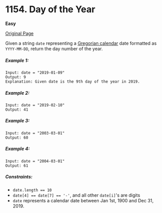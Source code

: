 # 1154. Day of the Year

**Easy**

[Original Page](https://leetcode.com/problems/ordinal-number-of-date/)

Given a string `date` representing a [Gregorian calendar](https://en.wikipedia.org/wiki/Gregorian_calendar) date formatted as `YYYY-MM-DD`, return the day number of the year.

##### Example 1:
```
Input: date = "2019-01-09"
Output: 9
Explanation: Given date is the 9th day of the year in 2019.
```

##### Example 2:
```
Input: date = "2019-02-10"
Output: 41
```

##### Example 3:
```
Input: date = "2003-03-01"
Output: 60
```

##### Example 4:
```
Input: date = "2004-03-01"
Output: 61
```

##### Constraints:
- `date.length == 10`
- `date[4] == date[7] == '-'`, and all other `date[i]`'s are digits
- `date` represents a calendar date between Jan 1st, 1900 and Dec 31, 2019.
